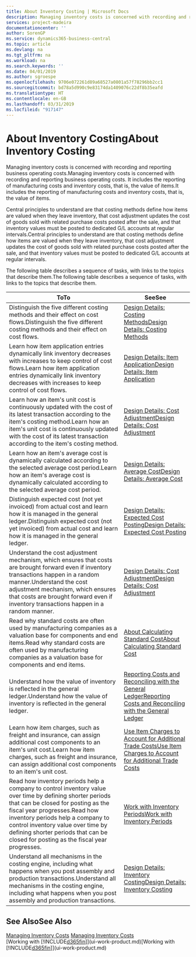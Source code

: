 ```yaml
---
title: About Inventory Costing | Microsoft Docs
description: Managing inventory costs is concerned with recording and reporting business operating costs. It includes the reporting of manufacturing costs and inventory costs, that is, the value of items.
services: project-madeira
documentationcenter: ''
author: SorenGP
ms.service: dynamics365-business-central
ms.topic: article
ms.devlang: na
ms.tgt_pltfrm: na
ms.workload: na
ms.search.keywords: ''
ms.date: 04/01/2019
ms.author: sgroespe
ms.openlocfilehash: 9706e072261d89a68527a0801a57f78296bb2cc1
ms.sourcegitcommit: bd78a5d990c9e83174da1409076c22df8b35eafd
ms.translationtype: HT
ms.contentlocale: en-GB
ms.lasthandoff: 03/31/2019
ms.locfileid: "917147"
---
```

# <a name="about-inventory-costing"></a><span data-ttu-id="53854-104">About Inventory Costing</span><span class="sxs-lookup"><span data-stu-id="53854-104">About Inventory Costing</span></span>
<span data-ttu-id="53854-105">Managing inventory costs is concerned with recording and reporting business operating costs.</span><span class="sxs-lookup"><span data-stu-id="53854-105">Managing inventory costs is concerned with recording and reporting business operating costs.</span></span> <span data-ttu-id="53854-106">It includes the reporting of manufacturing costs and inventory costs, that is, the value of items.</span><span class="sxs-lookup"><span data-stu-id="53854-106">It includes the reporting of manufacturing costs and inventory costs, that is, the value of items.</span></span>  

 <span data-ttu-id="53854-107">Central principles to understand are that costing methods define how items are valued when they leave inventory, that cost adjustment updates the cost of goods sold with related purchase costs posted after the sale, and that inventory values must be posted to dedicated G/L accounts at regular intervals.</span><span class="sxs-lookup"><span data-stu-id="53854-107">Central principles to understand are that costing methods define how items are valued when they leave inventory, that cost adjustment updates the cost of goods sold with related purchase costs posted after the sale, and that inventory values must be posted to dedicated G/L accounts at regular intervals.</span></span>  

 <span data-ttu-id="53854-108">The following table describes a sequence of tasks, with links to the topics that describe them.</span><span class="sxs-lookup"><span data-stu-id="53854-108">The following table describes a sequence of tasks, with links to the topics that describe them.</span></span>   

|<span data-ttu-id="53854-109">**To**</span><span class="sxs-lookup"><span data-stu-id="53854-109">**To**</span></span>|<span data-ttu-id="53854-110">**See**</span><span class="sxs-lookup"><span data-stu-id="53854-110">**See**</span></span>|  
|------------|-------------|  
|<span data-ttu-id="53854-111">Distinguish the five different costing methods and their effect on cost flows.</span><span class="sxs-lookup"><span data-stu-id="53854-111">Distinguish the five different costing methods and their effect on cost flows.</span></span>|[<span data-ttu-id="53854-112">Design Details: Costing Methods</span><span class="sxs-lookup"><span data-stu-id="53854-112">Design Details: Costing Methods</span></span>](design-details-costing-methods.md)|  
|<span data-ttu-id="53854-113">Learn how item application entries dynamically link inventory decreases with increases to keep control of cost flows.</span><span class="sxs-lookup"><span data-stu-id="53854-113">Learn how item application entries dynamically link inventory decreases with increases to keep control of cost flows.</span></span>|[<span data-ttu-id="53854-114">Design Details: Item Application</span><span class="sxs-lookup"><span data-stu-id="53854-114">Design Details: Item Application</span></span>](design-details-item-application.md)|  
|<span data-ttu-id="53854-115">Learn how an item's unit cost is continuously updated with the cost of its latest transaction according to the item's costing method.</span><span class="sxs-lookup"><span data-stu-id="53854-115">Learn how an item's unit cost is continuously updated with the cost of its latest transaction according to the item's costing method.</span></span>|[<span data-ttu-id="53854-116">Design Details: Cost Adjustment</span><span class="sxs-lookup"><span data-stu-id="53854-116">Design Details: Cost Adjustment</span></span>](design-details-cost-adjustment.md)|  
|<span data-ttu-id="53854-117">Learn how an item's average cost is dynamically calculated according to the selected average cost period.</span><span class="sxs-lookup"><span data-stu-id="53854-117">Learn how an item's average cost is dynamically calculated according to the selected average cost period.</span></span>|[<span data-ttu-id="53854-118">Design Details: Average Cost</span><span class="sxs-lookup"><span data-stu-id="53854-118">Design Details: Average Cost</span></span>](design-details-average-cost.md)|  
|<span data-ttu-id="53854-119">Distinguish expected cost (not yet invoiced) from actual cost and learn how it is managed in the general ledger.</span><span class="sxs-lookup"><span data-stu-id="53854-119">Distinguish expected cost (not yet invoiced) from actual cost and learn how it is managed in the general ledger.</span></span>|[<span data-ttu-id="53854-120">Design Details: Expected Cost Posting</span><span class="sxs-lookup"><span data-stu-id="53854-120">Design Details: Expected Cost Posting</span></span>](design-details-expected-cost-posting.md)|  
|<span data-ttu-id="53854-121">Understand the cost adjustment mechanism, which ensures that costs are brought forward even if inventory transactions happen in a random manner.</span><span class="sxs-lookup"><span data-stu-id="53854-121">Understand the cost adjustment mechanism, which ensures that costs are brought forward even if inventory transactions happen in a random manner.</span></span>|[<span data-ttu-id="53854-122">Design Details: Cost Adjustment</span><span class="sxs-lookup"><span data-stu-id="53854-122">Design Details: Cost Adjustment</span></span>](design-details-cost-adjustment.md)|  
|<span data-ttu-id="53854-123">Read why standard costs are often used by manufacturing companies as a valuation base for components and end items.</span><span class="sxs-lookup"><span data-stu-id="53854-123">Read why standard costs are often used by manufacturing companies as a valuation base for components and end items.</span></span>|[<span data-ttu-id="53854-124">About Calculating Standard Cost</span><span class="sxs-lookup"><span data-stu-id="53854-124">About Calculating Standard Cost</span></span>](finance-about-calculating-standard-cost.md)|  
|<span data-ttu-id="53854-125">Understand how the value of inventory is reflected in the general ledger.</span><span class="sxs-lookup"><span data-stu-id="53854-125">Understand how the value of inventory is reflected in the general ledger.</span></span>|[<span data-ttu-id="53854-126">Reporting Costs and Reconciling with the General Ledger</span><span class="sxs-lookup"><span data-stu-id="53854-126">Reporting Costs and Reconciling with the General Ledger</span></span>](finance-report-costs-and-reconcile-with-the-general-ledger.md)|  
|<span data-ttu-id="53854-127">Learn how item charges, such as freight and insurance, can assign additional cost components to an item's unit cost.</span><span class="sxs-lookup"><span data-stu-id="53854-127">Learn how item charges, such as freight and insurance, can assign additional cost components to an item's unit cost.</span></span>|[<span data-ttu-id="53854-128">Use Item Charges to Account for Additional Trade Costs</span><span class="sxs-lookup"><span data-stu-id="53854-128">Use Item Charges to Account for Additional Trade Costs</span></span>](payables-how-assign-item-charges.md)|  
|<span data-ttu-id="53854-129">Read how inventory periods help a company to control inventory value over time by defining shorter periods that can be closed for posting as the fiscal year progresses.</span><span class="sxs-lookup"><span data-stu-id="53854-129">Read how inventory periods help a company to control inventory value over time by defining shorter periods that can be closed for posting as the fiscal year progresses.</span></span>|[<span data-ttu-id="53854-130">Work with Inventory Periods</span><span class="sxs-lookup"><span data-stu-id="53854-130">Work with Inventory Periods</span></span>](finance-how-to-work-with-inventory-periods.md)|  
|<span data-ttu-id="53854-131">Understand all mechanisms in the costing engine, including what happens when you post assembly and production transactions.</span><span class="sxs-lookup"><span data-stu-id="53854-131">Understand all mechanisms in the costing engine, including what happens when you post assembly and production transactions.</span></span>|[<span data-ttu-id="53854-132">Design Details: Inventory Costing</span><span class="sxs-lookup"><span data-stu-id="53854-132">Design Details: Inventory Costing</span></span>](design-details-inventory-costing.md)|

## <a name="see-also"></a><span data-ttu-id="53854-133">See Also</span><span class="sxs-lookup"><span data-stu-id="53854-133">See Also</span></span>
<span data-ttu-id="53854-134">[Managing Inventory Costs](finance-manage-inventory-costs.md)  </span><span class="sxs-lookup"><span data-stu-id="53854-134">[Managing Inventory Costs](finance-manage-inventory-costs.md)  </span></span>  
<span data-ttu-id="53854-135">[Working with [!INCLUDE[d365fin](includes/d365fin_md.md)]](ui-work-product.md)</span><span class="sxs-lookup"><span data-stu-id="53854-135">[Working with [!INCLUDE[d365fin](includes/d365fin_md.md)]](ui-work-product.md)</span></span>
